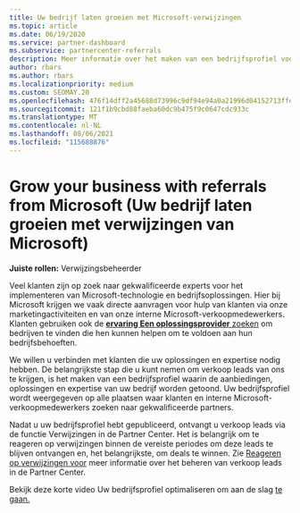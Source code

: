 ```yaml
---
title: Uw bedrijf laten groeien met Microsoft-verwijzingen
ms.topic: article
ms.date: 06/19/2020
ms.service: partner-dashboard
ms.subservice: partnercenter-referrals
description: Meer informatie over het maken van een bedrijfsprofiel voor het genereren van verkoop leads via de functie Partner Center verwijzingen en vervolgens om te reageren op deze verwijzingen.
author: rbars
ms.author: rbars
ms.localizationpriority: medium
ms.custom: SEOMAY.20
ms.openlocfilehash: 476f14dff2a45688d73996c9df94e94a0a21996d04152713ffea46d5370b9a5a
ms.sourcegitcommit: 121f1b9cbd88faeba60dc9b475f9c0647cdc933c
ms.translationtype: MT
ms.contentlocale: nl-NL
ms.lasthandoff: 08/06/2021
ms.locfileid: "115688876"
---
```

# <a name="grow-your-business-with-referrals-from-microsoft"></a>Grow your business with referrals from Microsoft (Uw bedrijf laten groeien met verwijzingen van Microsoft)

**Juiste rollen:** Verwijzingsbeheerder

Veel klanten zijn op zoek naar gekwalificeerde experts voor het implementeren van Microsoft-technologie en bedrijfsoplossingen. Hier bij Microsoft krijgen we vaak directe aanvragen voor hulp van klanten via onze marketingactiviteiten en van onze interne Microsoft-verkoopmedewerkers. Klanten gebruiken ook de [ **ervaring Een oplossingsprovider** zoeken](https://www.microsoft.com/solution-providers/search) om bedrijven te vinden die hen kunnen helpen om te voldoen aan hun bedrijfsbehoeften. 

We willen u verbinden met klanten die uw oplossingen en expertise nodig hebben. De belangrijkste stap die u kunt nemen om [](create-a-marketing-profile.md) verkoop leads van ons te krijgen, is het maken van een bedrijfsprofiel waarin de aanbiedingen, oplossingen en expertise van uw bedrijf worden getoond. Uw bedrijfsprofiel wordt weergegeven op alle plaatsen waar klanten en interne Microsoft-verkoopmedewerkers zoeken naar gekwalificeerde partners. 

 Nadat u uw bedrijfsprofiel hebt gepubliceerd, ontvangt u verkoop leads via de functie Verwijzingen in de Partner Center. Het is belangrijk om te reageren op verwijzingen binnen de vereiste periodes om deze leads te blijven ontvangen en, het belangrijkste, om deals te winnen. Zie [Reageren op verwijzingen voor](manage-leads.md) meer informatie over het beheren van verkoop leads in de Partner Center.  


Bekijk deze korte video Uw bedrijfsprofiel optimaliseren om aan de slag [te gaan.](https://player.vimeo.com/video/252788046)

